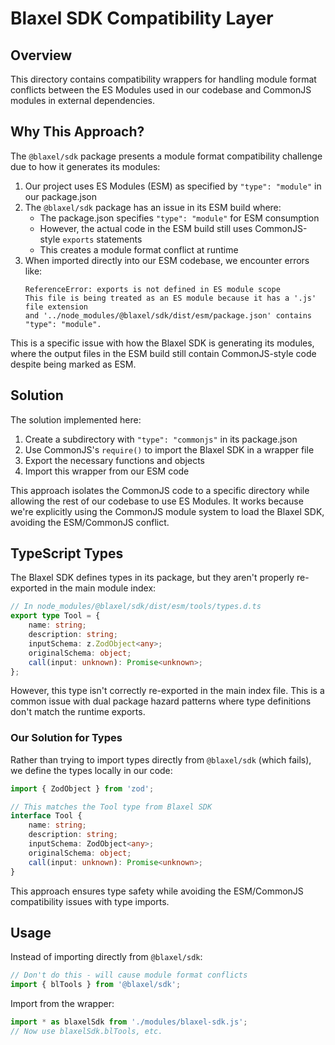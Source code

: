 # Blaxel SDK Compatibility Layer

## Overview

This directory contains compatibility wrappers for handling module format conflicts between the ES Modules used in our codebase and CommonJS modules in external dependencies.

## Why This Approach?

The `@blaxel/sdk` package presents a module format compatibility challenge due to how it generates its modules:

1. Our project uses ES Modules (ESM) as specified by `"type": "module"` in our package.json
2. The `@blaxel/sdk` package has an issue in its ESM build where:
   - The package.json specifies `"type": "module"` for ESM consumption
   - However, the actual code in the ESM build still uses CommonJS-style `exports` statements
   - This creates a module format conflict at runtime
3. When imported directly into our ESM codebase, we encounter errors like:
   ```
   ReferenceError: exports is not defined in ES module scope
   This file is being treated as an ES module because it has a '.js' file extension 
   and '../node_modules/@blaxel/sdk/dist/esm/package.json' contains "type": "module".
   ```

This is a specific issue with how the Blaxel SDK is generating its modules, where the output files in the ESM build still contain CommonJS-style code despite being marked as ESM.

## Solution

The solution implemented here:

1. Create a subdirectory with `"type": "commonjs"` in its package.json
2. Use CommonJS's `require()` to import the Blaxel SDK in a wrapper file
3. Export the necessary functions and objects
4. Import this wrapper from our ESM code

This approach isolates the CommonJS code to a specific directory while allowing the rest of our codebase to use ES Modules. It works because we're explicitly using the CommonJS module system to load the Blaxel SDK, avoiding the ESM/CommonJS conflict.

## TypeScript Types

The Blaxel SDK defines types in its package, but they aren't properly re-exported in the main module index:

```typescript
// In node_modules/@blaxel/sdk/dist/esm/tools/types.d.ts
export type Tool = {
    name: string;
    description: string;
    inputSchema: z.ZodObject<any>;
    originalSchema: object;
    call(input: unknown): Promise<unknown>;
};
```

However, this type isn't correctly re-exported in the main index file. This is a common issue with dual package hazard patterns where type definitions don't match the runtime exports.

### Our Solution for Types

Rather than trying to import types directly from `@blaxel/sdk` (which fails), we define the types locally in our code:

```typescript
import { ZodObject } from 'zod';

// This matches the Tool type from Blaxel SDK
interface Tool {
    name: string;
    description: string;
    inputSchema: ZodObject<any>;
    originalSchema: object;
    call(input: unknown): Promise<unknown>;
}
```

This approach ensures type safety while avoiding the ESM/CommonJS compatibility issues with type imports.

## Usage

Instead of importing directly from `@blaxel/sdk`:

```typescript
// Don't do this - will cause module format conflicts
import { blTools } from '@blaxel/sdk';
```

Import from the wrapper:

```typescript
import * as blaxelSdk from './modules/blaxel-sdk.js';
// Now use blaxelSdk.blTools, etc.
```
